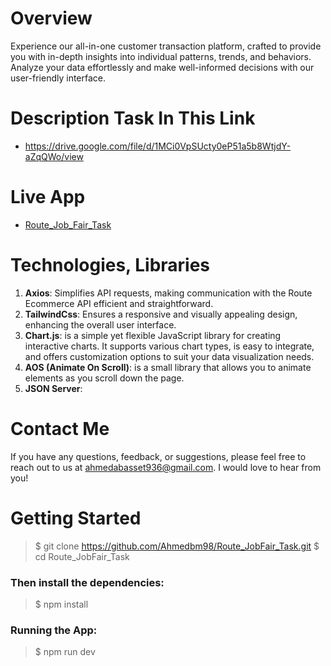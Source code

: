 # Overview 
Experience our all-in-one customer transaction platform, crafted to provide you with in-depth insights into individual patterns, trends, and behaviors. Analyze your data effortlessly and make well-informed decisions with our user-friendly interface.

# Description Task In This Link
* https://drive.google.com/file/d/1MCi0VpSUcty0eP51a5b8WtjdY-aZqQWo/view

# Live App
- [Route_Job_Fair_Task](https://route-job-fair-task.vercel.app/)

# Technologies, Libraries
1. **Axios**: Simplifies API requests, making communication with the Route Ecommerce API efficient and straightforward.
2. **TailwindCss**: Ensures a responsive and visually appealing design, enhancing the overall user interface.
3. **Chart.js**: is a simple yet flexible JavaScript library for creating interactive charts. It supports various chart types, is easy to integrate, and offers customization options to suit your data visualization needs.
4. **AOS (Animate On Scroll)**: is a small library that allows you to animate elements as you scroll down the page.
5. **JSON Server**:

# Contact Me
If you have any questions, feedback, or suggestions, please feel free to reach out to us at ahmedabasset936@gmail.com. I would love to hear from you!

# Getting Started
> $ git clone https://github.com/Ahmedbm98/Route_JobFair_Task.git
> $ cd Route_JobFair_Task

### Then install the dependencies:
> $ npm install

### Running the App:
> $ npm run dev
